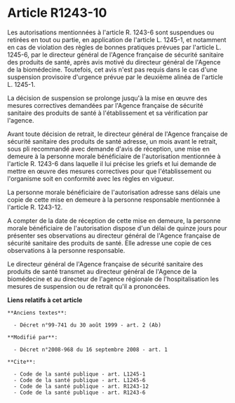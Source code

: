 # Article R1243-10

Les autorisations mentionnées à l'article R. 1243-6 sont suspendues ou retirées en tout ou partie, en application de
l'article L. 1245-1, et notamment en cas de violation des règles de bonnes pratiques prévues par l'article L. 1245-6, par le
directeur général de l'Agence française de sécurité sanitaire des produits de santé, après avis motivé du directeur général
de l'Agence de la biomédecine. Toutefois, cet avis n'est pas requis dans le cas d'une suspension provisoire d'urgence prévue
par le deuxième alinéa de l'article L. 1245-1. 

La décision de suspension se prolonge jusqu'à la mise en œuvre des mesures correctives demandées par l'Agence française de
sécurité sanitaire des produits de santé à l'établissement et sa vérification par l'agence. 

Avant toute décision de retrait, le directeur général de l'Agence française de sécurité sanitaire des produits de santé
adresse, un mois avant le retrait, sous pli recommandé avec demande d'avis de réception, une mise en demeure à la personne
morale bénéficiaire de l'autorisation mentionnée à l'article R. 1243-6 dans laquelle il lui précise les griefs et lui demande
de mettre en œuvre des mesures correctives pour que l'établissement ou l'organisme soit en conformité avec les règles en
vigueur. 

La personne morale bénéficiaire de l'autorisation adresse sans délais une copie de cette mise en demeure à la personne
responsable mentionnée à l'article R. 1243-12.

A compter de la date de réception de cette mise en demeure, la personne morale bénéficiaire de l'autorisation dispose d'un
délai de quinze jours pour présenter ses observations au directeur général de l'Agence française de sécurité sanitaire des
produits de santé. Elle adresse une copie de ces observations à la personne responsable. 

Le directeur général de l'Agence française de sécurité sanitaire des produits de santé transmet au directeur général de
l'Agence de la biomédecine et au directeur de l'agence régionale de l'hospitalisation les mesures de suspension ou de retrait
qu'il a prononcées.

**Liens relatifs à cet article**

	**Anciens textes**:

	  - Décret n°99-741 du 30 août 1999 - art. 2 (Ab)

	**Modifié par**:

	  - Décret n°2008-968 du 16 septembre 2008 - art. 1

	**Cite**:

	  - Code de la santé publique - art. L1245-1
	  - Code de la santé publique - art. L1245-6
	  - Code de la santé publique - art. R1243-12
	  - Code de la santé publique - art. R1243-6
